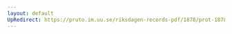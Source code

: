 ```yaml
---
layout: default
UpRedirect: https://pruto.im.uu.se/riksdagen-records-pdf/1878/prot-1878--ak--037/prot-1878--ak--037_006.pdf
---
```


